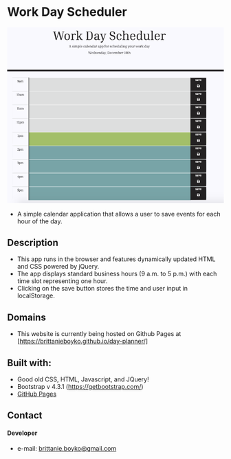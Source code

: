 # Work Day Scheduler


 
![day-planner](resources/images/workDayPlanner.png)

* A simple calendar application that allows a user to save events for each hour of the day.

## Description
* This app runs in the browser and features dynamically updated HTML and CSS powered by jQuery.
* The app displays standard business hours (9 a.m. to 5 p.m.) with each time slot representing one hour.
* Clicking on the save button stores the time and user input in localStorage.

## Domains
* This website is currently being hosted on Github Pages at [https://brittanieboyko.github.io/day-planner/]

## Built with:
* Good old CSS, HTML, Javascript, and JQuery!
* Bootstrap v 4.3.1 (https://getbootstrap.com/)
* [GitHub Pages](http://pages.github.com/)

## Contact
#### Developer
* e-mail: brittanie.boyko@gmail.com
